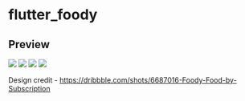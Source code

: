 # flutter_foody

## Preview

![][one] ![][two] ![][three] ![][four]

Design credit - https://dribbble.com/shots/6687016-Foody-Food-by-Subscription

[one]: https://raw.githubusercontent.com/dishankgajera/flutter_foody/main/preview/f1.png
[two]: https://raw.githubusercontent.com/dishankgajera/flutter_foody/main/preview/f2.png
[three]: https://raw.githubusercontent.com/dishankgajera/flutter_foody/main/preview/f3.png
[four]: https://raw.githubusercontent.com/dishankgajera/flutter_foody/main/preview/f5.png
